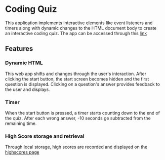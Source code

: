 # Coding Quiz

This application implements interactive elements like event listeners and timers along with dynamic changes to the HTML document body to create an interactive
coding quiz. The app can be accessed through this [link](https://smg061.github.io/codingquiz)

## Features
### Dynamic HTML
This web app shifts and changes through the user's interaction. After clicking the start button, the start screen becomes hidden and the first question is displayed. Clicking on a question's answer provides feedback to the user and displays.

### Timer
When the start button is pressed, a timer starts counting down to the end of the quiz. After each wrong answer, -10 seconds ge subtracted from the remaining time.


### High Score storage and retrieval

Through local storage, high scores are recorded and displayed on the [highscores page](https://smg061.github.io/codingquiz/highscores.html)


